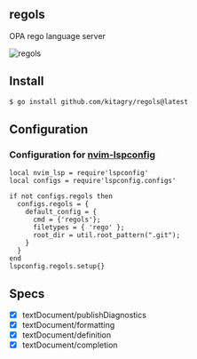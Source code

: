 ## regols

OPA rego language server

![regols](https://user-images.githubusercontent.com/21323222/148948494-d6a59424-d68a-4ab2-8cf4-4759dc9b6316.gif)

## Install

```bash
$ go install github.com/kitagry/regols@latest
```

## Configuration

### Configuration for [nvim-lspconfig](https://github.com/neovim/nvim-lspconfig)

```vim
local nvim_lsp = require'lspconfig'
local configs = require'lspconfig.configs'

if not configs.regols then
  configs.regols = {
    default_config = {
      cmd = {'regols'};
      filetypes = { 'rego' };
      root_dir = util.root_pattern(".git");
    }
  }
end
lspconfig.regols.setup{}
```

## Specs

- [x] textDocument/publishDiagnostics
- [x] textDocument/formatting
- [x] textDocument/definition
- [x] textDocument/completion
